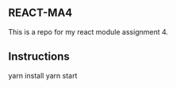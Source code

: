 ## REACT-MA4
This is a repo for my react module assignment 4.

## Instructions
yarn install
yarn start
